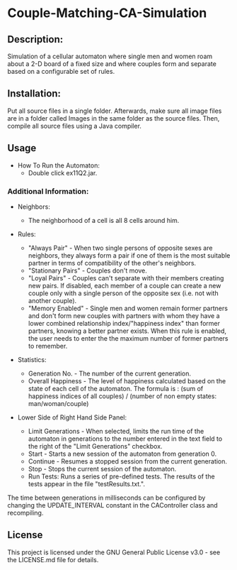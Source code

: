 # Couple-Matching-CA-Simulation
## Description:
Simulation of a cellular automaton where single men and women roam about a 2-D board of a fixed size and where couples form and separate based on a configurable set of rules.

## Installation:
Put all source files in a single folder.
Afterwards, make sure all image files are in a folder called Images in the same folder as the source files.
Then, compile all source files using a Java compiler.

## Usage
* How To Run the Automaton:
  * Double click ex11Q2.jar.

### Additional Information:

* Neighbors:
  * The neighborhood of a cell is all 8 cells around him.

* Rules:
  * "Always Pair" - When two single persons of opposite sexes are neighbors, they
		   always form a pair if one of them is the most suitable
		   partner in terms of compatibility of the other's neighbors.
  * "Stationary Pairs" - Couples don't move.
  * "Loyal Pairs" - Couples can't separate with their members creating new
		    pairs.
		    If disabled, each member of a couple can create a new couple
		    only with a single person of the opposite sex (i.e. not
		    with another couple).
  * "Memory Enabled" - Single men and women remain former partners and don't form
		       new couples with partners with whom they have a lower
		       combined relationship index/"happiness index" than former 
		       partners, knowing a better partner exists.
		       When this rule is enabled, the user needs to enter the
		       the maximum number of former partners to remember.

* Statistics:
  * Generation No. - The number of the current generation.
  * Overall Happiness - The level of happiness calculated based on the state of
		        each cell of the automaton.
		        The formula is :
		        (sum of happiness indices of all couples)
		        / 
		        (number of non empty states: man/woman/couple)

* Lower Side of Right Hand Side Panel:
  * Limit Generations - When selected, limits the run time of the automaton in
		       generations to the number entered in the text field
		       to the right of the "Limit Generations" checkbox.
  * Start - Starts a new session of the automaton from generation 0.
  * Continue - Resumes a stopped session from the current generation.
  * Stop - Stops the current session of the automaton.
  * Run Tests: Runs a series of pre-defined tests. The results of the tests
	       appear in the file "testResults.txt.".

The time between generations in milliseconds can be configured by changing
the UPDATE_INTERVAL constant in the CAController class and recompiling.

## License

This project is licensed under the GNU General Public License v3.0 - see the LICENSE.md file for details.
